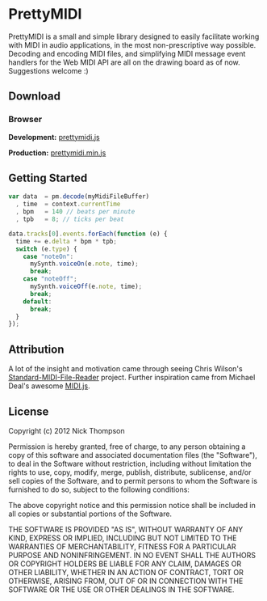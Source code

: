 # PrettyMIDI

PrettyMIDI is a small and simple library designed to easily facilitate
working with MIDI in audio applications, in the most non-prescriptive way
possible. Decoding and encoding MIDI files, and simplifying MIDI message event 
handlers for the Web MIDI API are all on the drawing board as of now. Suggestions welcome :)

## Download

### Browser

**Development:** [prettymidi.js](https://raw.github.com/nick-thompson/prettymidi/master/prettymidi.js)

**Production:** [prettymidi.min.js](https://raw.github.com/nick-thompson/prettymidi/master/prettymidi.min.js)

## Getting Started

```javascript
var data  = pm.decode(myMidiFileBuffer)
  , time  = context.currentTime
  , bpm   = 140 // beats per minute
  , tpb   = 8; // ticks per beat

data.tracks[0].events.forEach(function (e) {
  time += e.delta * bpm * tpb;
  switch (e.type) {
    case "noteOn":
      mySynth.voiceOn(e.note, time);
      break;
    case "noteOff";
      mySynth.voiceOff(e.note, time);
      break;
    default:
      break;
  }
});
```

## Attribution

A lot of the insight and motivation came through seeing Chris Wilson's
[Standard-MIDI-File-Reader](https://github.com/cwilso/Standard-MIDI-File-reader)
project. Further inspiration came from Michael Deal's awesome [MIDI.js](https://github.com/mudcube/MIDI.js).

## License
Copyright (c) 2012 Nick Thompson

Permission is hereby granted, free of charge, to any person
obtaining a copy of this software and associated documentation
files (the "Software"), to deal in the Software without
restriction, including without limitation the rights to use,
copy, modify, merge, publish, distribute, sublicense, and/or sell
copies of the Software, and to permit persons to whom the
Software is furnished to do so, subject to the following
conditions:

The above copyright notice and this permission notice shall be
included in all copies or substantial portions of the Software.

THE SOFTWARE IS PROVIDED "AS IS", WITHOUT WARRANTY OF ANY KIND,
EXPRESS OR IMPLIED, INCLUDING BUT NOT LIMITED TO THE WARRANTIES
OF MERCHANTABILITY, FITNESS FOR A PARTICULAR PURPOSE AND
NONINFRINGEMENT. IN NO EVENT SHALL THE AUTHORS OR COPYRIGHT
HOLDERS BE LIABLE FOR ANY CLAIM, DAMAGES OR OTHER LIABILITY,
WHETHER IN AN ACTION OF CONTRACT, TORT OR OTHERWISE, ARISING
FROM, OUT OF OR IN CONNECTION WITH THE SOFTWARE OR THE USE OR
OTHER DEALINGS IN THE SOFTWARE.

